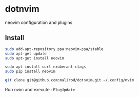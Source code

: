 # dotnvim
neovim configuration and plugins

## Install

```bash
sudo add-apt-repository ppa:neovim-ppa/stable
sudo apt-get update
sudo apt-get install neovim

sudo apt install curl exuberant-ctags
sudo pip install neovim

git clone git@github.com:malirod/dotnvim.git ~/.config/nvim
```

Run nvim and execute `:PlugUpdate`
